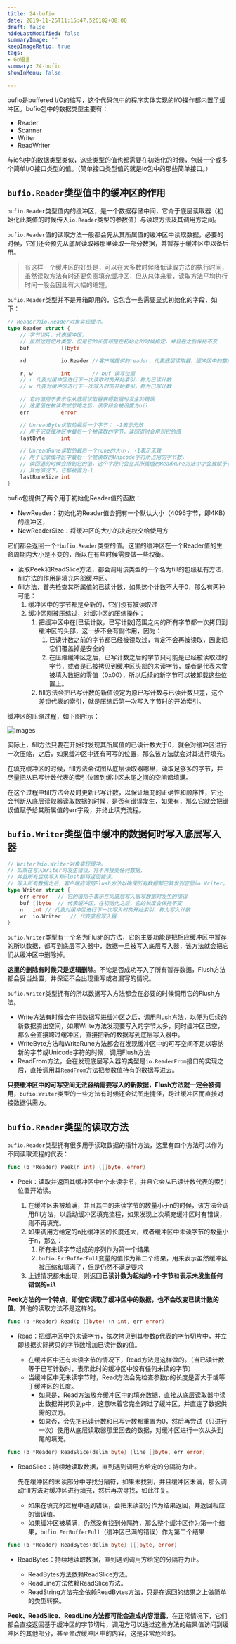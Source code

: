 ```yaml
---
title: 24-bufio
date: 2019-11-25T11:15:47.526182+08:00
draft: false
hideLastModified: false
summaryImage: ""
keepImageRatio: true
tags:
- Go语言
summary: 24-bufio
showInMenu: false

---
```


bufio是buffered I/O的缩写，这个代码包中的程序实体实现的I/O操作都内置了缓冲区。bufio包中的数据类型主要有：

- Reader
- Scanner
- Writer
- ReadWriter

与io包中的数据类型类似，这些类型的值也都需要在初始化的时候，包装一个或多个简单I/O接口类型的值。（简单接口类型值的就是io包中的那些简单接口。）

## `bufio.Reader`类型值中的缓冲区的作用

`bufio.Reader`类型值内的缓冲区，是一个数据存储中间，它介于底层读取器（初始化此类值的时候传入`io.Reader`类型的参数值）与读取方法及其调用方之间。

`bufio.Reader`值的读取方法一般都会先从其所属值的缓冲区中读取数据，必要的时候，它们还会预先从底层读取器那里读取一部分数据，并暂存于缓冲区中以备后用。

> 有这样一个缓冲区的好处是，可以在大多数时候降低读取方法的执行时间，虽然读取方法有时还要负责填充缓冲区，但从总体来看，读取方法平均执行时间一般会因此有大幅的缩短。

`bufio.Reader`类型并不是开箱即用的，它包含一些需要显式初始化的字段，如下：

```go
// Reader为io.Reader对象实现缓冲。
type Reader struct {
    // 字节切片，代表缓冲区，
    // 虽然这是切片类型，但是它的长度却是在初始化的时候指定，并且在之后保持不变
    buf          []byte

    rd           io.Reader //客户端提供的reader，代表底层读取器，缓冲区中的数据就是从这里拷贝来的

    r, w         int       // buf 读写位置
    // r 代表对缓冲区进行下一次读取时的开始索引，称为已读计数
    // w 代表对缓冲区进行下一次写入时的开始索引，称为已写计数

    // 它的值用于表示在从底层读取器获得数据时发生的错误
    // 这里值在被读取或忽略之后，该字段会被设置为nil
    err          error  

    // UnreadByte读取的最后一个字节； -1表示无效
    // 用于记录缓冲区中最后一个被读取的字节，读回退时会用到它的值 
    lastByte     int

    // UnreadRune读取的最后一个rune的大小； -1表示无效
    // 用于记录缓冲区中最后一个被读取的Unicode字符所占用的字节数，
    // 读回退的时候会用到它的值，这个字段只会在其所属值的ReadRune方法中才会被赋予有意义的值
    // 其他情况下，它都被置为-1
    lastRuneSize int 
}
```

bufio包提供了两个用于初始化Reader值的函数：

- NewReader：初始化的Reader值会拥有一个默认大小（4096字节，即4KB）的缓冲区，
- NewReaderSize：将缓冲区的大小的决定权交给使用方

它们都会返回一个`*bufio.Reader`类型的值。这里的缓冲区在一个Reader值的生命周期内大小是不变的，所以在有些时候需要做一些权衡。

- 读取Peek和ReadSlice方法，都会调用该类型的一个名为fill的包级私有方法，fill方法的作用是填充内部缓冲区。
- fill方法，首先检查其所属值的已读计数，如果这个计数不大于0，那么有两种可能：
    1. 缓冲区中的字节都是全新的，它们没有被读取过
    2. 缓冲区刚被压缩过，对缓冲区的压缩操作：
       1. 把缓冲区中在[已读计数，已写计数]范围之内的所有字节都一次拷贝到缓冲区的头部，这一步不会有副作用，因为：
          1. 已读计数之前的字节都已经被读取过，肯定不会再被读取，因此把它们覆盖掉是安全的
          2. 在压缩缓冲区之后，已写计数之后的字节只可能是已经被读取过的字节，或者是已被拷贝到缓冲区头部的未读字节，或者是代表未曾被填入数据的零值（0x00），所以后续的新字节可以被卸载这些位置上。
       2. fill方法会把已写计数的新值设定为原已写计数与已读计数只差，这个差锁代表的索引，就是压缩后第一次写入字节时的开始索引。

缓冲区的压缩过程，如下图所示：

![images](/images/compression.png)

实际上，fill方法只要在开始时发现其所属值的已读计数大于0，就会对缓冲区进行一次压缩，之后，如果缓冲区中还有可写的位置，那么该方法就会对其进行填充。

在填充缓冲区的时候，fill方法会试图从底层读取器哪里，读取足够多的字节，并尽量把从已写计数代表的索引位置到缓冲区末尾之间的空间都填满。

在这个过程中fill方法会及时更新已写计数，以保证填充的正确性和顺序性，它还会判断从底层读取器读取数据的时候，是否有错误发生，如果有，那么它就会把错误值赋予给其所属值的err字段，并终止填充流程。

## `bufio.Writer`类型值中缓冲的数据何时写入底层写入器

```go
// Writer为io.Writer对象实现缓冲。
// 如果在写入Writer时发生错误，将不再接受任何数据，
// 并且所有后续写入和Flush都将返回错误。
// 写入所有数据之后，客户端应调用Flush方法以确保所有数据都已转发到底层io.Writer。
type Writer struct {
    err error   // 它的值用于表示在向底层写入器写数据时发生的错误
    buf []byte  // 代表缓冲区，在初始化之后，它的长度会保持不变
    n   int // 代表对缓冲区进行下一次写入时的开始索引，称为写入计数
    wr  io.Writer   // 代表底层写入器
}
```

`bufio.Writer`类型有一个名为Flush的方法，它的主要功能是把相应缓冲区中暂存的所以数据，都写到底层写入器中，数据一旦被写入底层写入器，该方法就会把它们从缓冲区中删除掉。

**这里的删除有时候只是逻辑删除**。不论是否成功写入了所有暂存数据，Flush方法都会妥当处置，并保证不会出现重写或者漏写的情况。

`bufio.Writer`类型拥有的所以数据写入方法都会在必要的时候调用它的Flush方法。

- Write方法有时候会在把数据写进缓冲区之后，调用Flush方法，以便为后续的新数据腾出空间，如果Write方法发现要写入的字节太多，同时缓冲区已空，那么会直接跨过缓冲区，直接把新的数据写到底层写入器中。
- WriteByte方法和WriteRune方法都会在发现缓冲区中的可写空间不足以容纳新的字节或Unicode字符的时候，调用Flush方法
- ReadFrom方法，会在发现底层写入器的类型是`io.ReaderFrom`接口的实现之后，直接调用其`ReadFrom`方法把参数值持有的数据写进去。

**只要缓冲区中的可写空间无法容纳需要写入的新数据，Flush方法就一定会被调用**，`bufio.Writer`类型的一些方法有时候还会试图走捷径，跨过缓冲区而直接对接数据供需方。

## `bufio.Reader`类型的读取方法

`bufio.Reader`类型拥有很多用于读取数据的指针方法，这里有四个方法可以作为不同读取流程的代表：

```go
func (b *Reader) Peek(n int) ([]byte, error)
```

- Peek：读取并返回其缓冲区中n个未读字节，并且它会从已读计数代表的索引位置开始读。

  1. 在缓冲区未被填满，并且其中的未读字节的数量小于n的时候，该方法会调用fill方法，以启动缓冲区填充流程，如果发现上次填充缓冲区时有错误，则不再填充。
  2. 如果调用方给定的n比缓冲区的长度还大，或者缓冲区中未读字节的数量小于n，那么：
     1. 所有未读字节组成的序列作为第一个结果
     2. `bufio.ErrBufferFull`变量的值作为第二个结果，用来表示虽然缓冲区被压缩和填满了，但是仍然不满足要求
  3. 上述情况都未出现，则返回**已读计数为起始的n个字节**和**表示未发生任何错误的`nil`**

**Peek方法的一个特点，即使它读取了缓冲区中的数据，也不会改变已读计数的值**。其他的读取方法不是这样的。

```go
func (b *Reader) Read(p []byte) (n int, err error)
```

- Read：把缓冲区中的未读字节，依次拷贝到其参数p代表的字节切片中，并立即根据实际拷贝的字节数增加已读计数的值。

    - 在缓冲区中还有未读字节的情况下，Read方法是这样做的。（当已读计数等于已写计数时，表示此时的缓冲区中没有任何未读的字节）
    - 当缓冲区中无未读字节时，Read方法会先检查参数p的长度是否大于或等于缓冲区的长度。
      - 如果是，Read方法放弃缓冲区中的填充数据，直接从底层读取器中读出数据并拷贝到p中，这意味着它完全跨过了缓冲区，并直连了数据供需的双方。
      - 如果否，会先把已读计数和已写计数都重置为0，然后再尝试（只进行一次）使用从底层读取器那里回去的数据，对缓冲区进行一次从头到尾的填充。

```go
func (b *Reader) ReadSlice(delim byte) (line []byte, err error)
```

- ReadSlice：持续地读取数据，直到遇到调用方给定的分隔符为止。
    
    先在缓冲区的未读部分中寻找分隔符，如果未找到，并且缓冲区未满，那么调动fill方法对缓冲区进行填充，然后再次寻找，如此往复。
    - 如果在填充的过程中遇到错误，会把未读部分作为结果返回，并返回相应的错误值。
    - 如果缓冲区被填满，仍然没有找到分隔符，那么整个缓冲区作为第一个结果，`bufio.ErrBufferFull`（缓冲区已满的错误）作为第二个结果

```go
func (b *Reader) ReadBytes(delim byte) ([]byte, error)
```

- ReadBytes：持续地读取数据，直到遇到调用方给定的分隔符为止。

    - ReadBytes方法依赖ReadSlice方法。
    - ReadLine方法依赖ReadSlice方法。
    - ReadString方法完全依赖ReadBytes方法，只是在返回的结果之上做简单的类型转换。

**Peek、ReadSlice、ReadLine方法都可能会造成内容泄露**，在正常情况下，它们都会直接返回基于缓冲区的字节切片，调用方可以通过这些方法的结果值访问到缓冲区的其他部分，甚至修改缓冲区中的内容，这是非常危险的。
